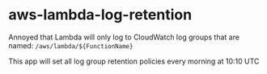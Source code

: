 # aws-lambda-log-retention

Annoyed that Lambda will only log to CloudWatch log groups that are named: `/aws/lambda/${FunctionName}`

This app will set all log group retention policies every morning at 10:10 UTC
